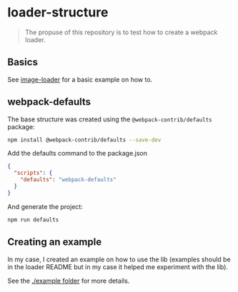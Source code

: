 # loader-structure

> The propuse of this repository is to test how to create a webpack loader.

## Basics
See [image-loader](../image-loader) for a basic example on how to.

## webpack-defaults
The base structure was created using the `@webpack-contrib/defaults` package:
```bash
npm install @webpack-contrib/defaults --save-dev
```

Add the defaults command to the package.json
```json
{
  "scripts": {
    "defaults": "webpack-defaults"
  }
}
```

And generate the project:
```bash
npm run defaults
```

## Creating an example
In my case, I created an example on how to use the lib (examples should be in the loader README but in my case it helped me experiment with the lib).

See the [./example folder](example) for more details.